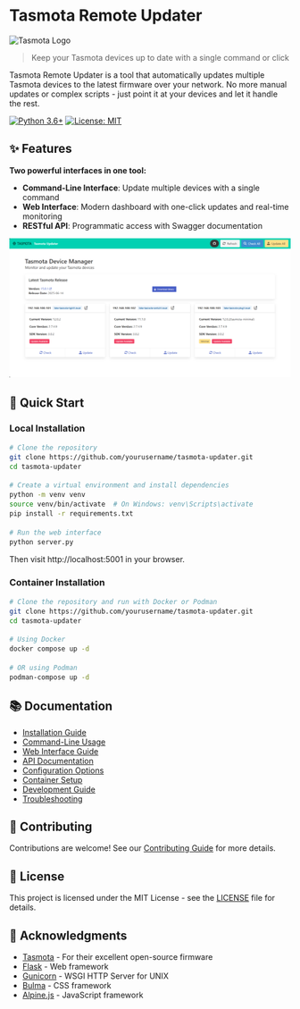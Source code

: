 # Tasmota Remote Updater

![Tasmota Logo](https://tasmota.github.io/docs/_media/logo.png)

> Keep your Tasmota devices up to date with a single command or click

Tasmota Remote Updater is a tool that automatically updates multiple Tasmota devices to the latest firmware over your network. No more manual updates or complex scripts - just point it at your devices and let it handle the rest.

[![Python 3.6+](https://img.shields.io/badge/python-3.6+-blue.svg)](https://www.python.org/downloads/)
[![License: MIT](https://img.shields.io/badge/License-MIT-yellow.svg)](https://opensource.org/licenses/MIT)

## ✨ Features

**Two powerful interfaces in one tool:**

- **Command-Line Interface**: Update multiple devices with a single command
- **Web Interface**: Modern dashboard with one-click updates and real-time monitoring
- **RESTful API**: Programmatic access with Swagger documentation

![Screenshot](docs/images/dashboard.png)

## 🚀 Quick Start

### Local Installation

```bash
# Clone the repository
git clone https://github.com/yourusername/tasmota-updater.git
cd tasmota-updater

# Create a virtual environment and install dependencies
python -m venv venv
source venv/bin/activate  # On Windows: venv\Scripts\activate
pip install -r requirements.txt

# Run the web interface
python server.py
```

Then visit http://localhost:5001 in your browser.

### Container Installation

```bash
# Clone the repository and run with Docker or Podman
git clone https://github.com/yourusername/tasmota-updater.git
cd tasmota-updater

# Using Docker
docker compose up -d

# OR using Podman
podman-compose up -d
```

## 📚 Documentation

- [Installation Guide](docs/installation.md)
- [Command-Line Usage](docs/cli-usage.md)
- [Web Interface Guide](docs/web-interface.md)
- [API Documentation](docs/api.md)
- [Configuration Options](docs/configuration.md)
- [Container Setup](docs/container-setup.md)
- [Development Guide](docs/development.md)
- [Troubleshooting](docs/troubleshooting.md)

## 🤝 Contributing

Contributions are welcome! See our [Contributing Guide](docs/contributing.md) for more details.

## 📄 License

This project is licensed under the MIT License - see the [LICENSE](LICENSE) file for details.

## 🙏 Acknowledgments

- [Tasmota](https://tasmota.github.io/docs/) - For their excellent open-source firmware
- [Flask](https://flask.palletsprojects.com/) - Web framework
- [Gunicorn](https://gunicorn.org/) - WSGI HTTP Server for UNIX
- [Bulma](https://bulma.io/) - CSS framework
- [Alpine.js](https://alpinejs.dev/) - JavaScript framework
